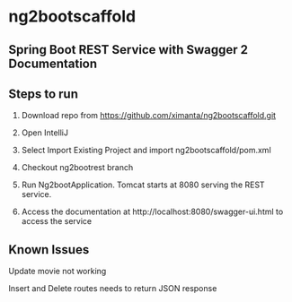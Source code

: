 # ng2bootscaffold
## Spring Boot REST Service with Swagger 2 Documentation


## Steps to run

1. Download repo from https://github.com/ximanta/ng2bootscaffold.git

2. Open IntelliJ

3. Select Import Existing Project and import ng2bootscaffold/pom.xml

4. Checkout ng2bootrest branch

5. Run Ng2bootApplication. Tomcat starts at 8080 serving the REST service.

6. Access the documentation at http://localhost:8080/swagger-ui.html to access the service

## Known Issues

Update movie not working

Insert and Delete routes needs to return JSON response